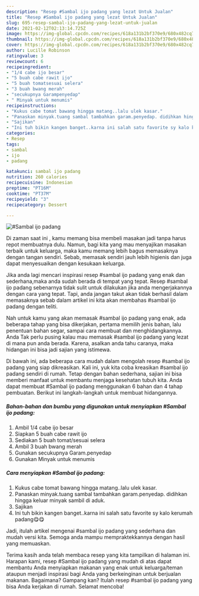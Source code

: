 ```yaml
---
description: "Resep #Sambal ijo padang yang lezat Untuk Jualan"
title: "Resep #Sambal ijo padang yang lezat Untuk Jualan"
slug: 695-resep-sambal-ijo-padang-yang-lezat-untuk-jualan
date: 2021-02-12T02:13:14.725Z
image: https://img-global.cpcdn.com/recipes/618a131b2bf370e9/680x482cq70/sambal-ijo-padang-foto-resep-utama.jpg
thumbnail: https://img-global.cpcdn.com/recipes/618a131b2bf370e9/680x482cq70/sambal-ijo-padang-foto-resep-utama.jpg
cover: https://img-global.cpcdn.com/recipes/618a131b2bf370e9/680x482cq70/sambal-ijo-padang-foto-resep-utama.jpg
author: Lucille Robinson
ratingvalue: 3
reviewcount: 6
recipeingredient:
- "1/4 cabe ijo besar"
- "5 buah cabe rawit ijo"
- "5 buah tomatsesuai selera"
- "3 buah bwang merah"
- "secukupnya Garampenyedap"
- " Minyak untuk menumis"
recipeinstructions:
- "Kukus cabe tomat bawang hingga matang..lalu ulek kasar."
- "Panaskan minyak.tuang sambal tambahkan garam.penyedap. didihkan hingga keluar minyak sambil di aduk."
- "Sajikan"
- "Ini tuh bikin kangen banget..karna ini salah satu favorite sy kalo kerumah padang😋😋"
categories:
- Resep
tags:
- sambal
- ijo
- padang

katakunci: sambal ijo padang 
nutrition: 260 calories
recipecuisine: Indonesian
preptime: "PT16M"
cooktime: "PT37M"
recipeyield: "3"
recipecategory: Dessert

---
```



![#Sambal ijo padang](https://img-global.cpcdn.com/recipes/618a131b2bf370e9/680x482cq70/sambal-ijo-padang-foto-resep-utama.jpg)

Di zaman  saat ini , kamu memang bisa membeli masakan jadi tanpa harus repot membuatnya dulu. Namun, bagi kita yang mau menyajikan masakan terbaik untuk keluarga, maka kamu memang lebih bagus memasaknya dengan tangan sendiri. Sebab, memasak sendiri jauh lebih higienis dan juga dapat menyesuaikan dengan kesukaan keluarga.

Jika anda lagi mencari inspirasi resep #sambal ijo padang yang enak dan sederhana,maka anda sudah berada di tempat yang tepat. Resep #sambal ijo padang  sebenarnya tidak sulit untuk dilakukan jika anda mengerjakannya dengan cara yang tepat. Tapi, anda jangan takut akan tidak berhasil dalam memasaknya 
sebab dalam artikel ini kita akan membahas #sambal ijo padang dengan teliti.  



Nah untuk kamu yang akan memasak #sambal ijo padang yang enak, ada beberapa tahap yang bisa dikerjakan, pertama memilih jenis bahan, lalu penentuan bahan segar, sampai cara membuat dan menghidangkannya. Anda Tak perlu pusing kalau mau memasak #sambal ijo padang yang lezat di mana pun anda berada. Karena, asalkan anda  tahu caranya, maka hidangan ini bisa jadi sajian yang istimewa.

Di bawah ini, ada beberapa cara mudah dalam mengolah resep #sambal ijo padang yang siap dikreasikan. Kali ini, yuk kita coba kreasikan #sambal ijo padang sendiri di rumah. Tetap dengan bahan sederhana, sajian ini bisa memberi manfaat untuk membantu menjaga kesehatan tubuh kita. Anda dapat membuat #Sambal ijo padang menggunakan 6 bahan dan 4 tahap pembuatan. Berikut ini langkah-langkah untuk membuat hidangannya.

<!--inarticleads1-->

##### Bahan-bahan dan bumbu yang digunakan untuk menyiapkan #Sambal ijo padang:

1. Ambil 1/4 cabe ijo besar
1. Siapkan 5 buah cabe rawit ijo
1. Sediakan 5 buah tomat/sesuai selera
1. Ambil 3 buah bwang merah
1. Gunakan secukupnya Garam.penyedap
1. Gunakan  Minyak untuk menumis




<!--inarticleads2-->

##### Cara menyiapkan #Sambal ijo padang:

1. Kukus cabe tomat bawang hingga matang..lalu ulek kasar.
1. Panaskan minyak.tuang sambal tambahkan garam.penyedap. didihkan hingga keluar minyak sambil di aduk.
1. Sajikan
1. Ini tuh bikin kangen banget..karna ini salah satu favorite sy kalo kerumah padang😋😋




Jadi, itulah artikel mengenai  #sambal ijo padang  yang sederhana dan mudah versi kita. Semoga anda mampu mempraktekkannya dengan hasil yang memuaskan. 

Terima kasih anda telah membaca resep yang kita tampilkan di halaman ini. Harapan kami, resep  #Sambal ijo padang yang mudah di atas dapat membantu Anda menyiapkan makanan yang enak untuk keluarga/teman ataupun menjadi inspirasi bagi Anda yang berkeinginan untuk berjualan makanan. Bagaimana? Gampang kan? Itulah resep #sambal ijo padang yang bisa Anda kerjakan di rumah. Selamat mencoba!

